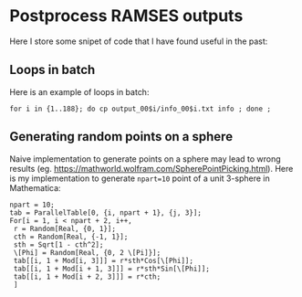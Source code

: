 # Postprocess RAMSES outputs

Here I store some snipet of code that I have found useful in the past:

## Loops in batch
Here is an example of loops in batch:

```for i in {1..188}; do cp output_00$i/info_00$i.txt info ; done ;```

## Generating random points on a sphere
Naive implementation to generate points on a sphere may lead to wrong results (eg. https://mathworld.wolfram.com/SpherePointPicking.html). Here is my implementation to generate ``npart=10`` point of a unit 3-sphere in Mathematica:
```
npart = 10;
tab = ParallelTable[0, {i, npart + 1}, {j, 3}];
For[i = 1, i < npart + 2, i++,
 r = Random[Real, {0, 1}];
 cth = Random[Real, {-1, 1}];
 sth = Sqrt[1 - cth^2];
 \[Phi] = Random[Real, {0, 2 \[Pi]}];
 tab[[i, 1 + Mod[i, 3]]] = r*sth*Cos[\[Phi]];
 tab[[i, 1 + Mod[i + 1, 3]]] = r*sth*Sin[\[Phi]];
 tab[[i, 1 + Mod[i + 2, 3]]] = r*cth;
 ]
```
